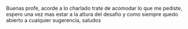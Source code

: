 Buenas profe, acorde a lo charlado trate de acomodar lo que me pediste, espero una vez mas estar a la altura del desafio y como siempre quedo abierto a cualquier sugerencia, saludos
